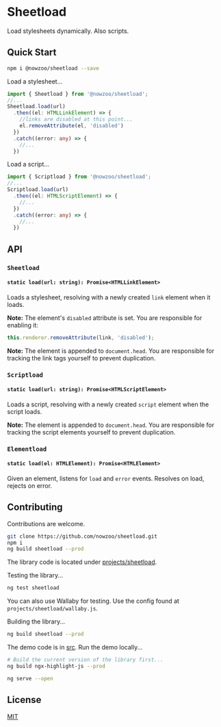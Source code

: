 # Sheetload

Load stylesheets dynamically. Also scripts.

## Quick Start

```bash
npm i @nowzoo/sheetload --save
```

Load a stylesheet...

```ts
import { Sheetload } from '@nowzoo/sheetload';
//...
Sheetload.load(url)
  .then((el: HTMLLinkElement) => {
    //links are disabled at this point...
    el.removeAttribute(el, 'disabled')
  })
  .catch((error: any) => {
    //...
  })
```

Load a script...

```ts
import { Scriptload } from '@nowzoo/sheetload';
//...
Scriptload.load(url)
  .then((el: HTMLScriptElement) => {
    //...
  })
  .catch((error: any) => {
    //...
  })
```


## API

### `Sheetload`

#### `static load(url: string): Promise<HTMLLinkElement>`
Loads a stylesheet, resolving with a newly created `link` element when it loads.

**Note:** The element's `disabled` attribute is set. You are responsible for enabling it:
```ts
this.renderer.removeAttribute(link, 'disabled');
```

**Note:** The element is appended to `document.head`. You are responsible for tracking the link tags yourself to prevent duplication.

### `Scriptload`

#### `static load(url: string): Promise<HTMLScriptElement>`
Loads a script, resolving with a newly created `script` element when the script loads.

**Note:** The element is appended to `document.head`. You are responsible for tracking the script elements yourself to prevent duplication.

### `Elementload`

#### `static load(el: HTMLElement): Promise<HTMLElement>`
Given an element, listens for `load` and `error` events. Resolves on load, rejects on error.


## Contributing

Contributions are welcome.

```bash
git clone https://github.com/nowzoo/sheetload.git
npm i
ng build sheetload --prod
```

The library code is located under [projects/sheetload](https://github.com/nowzoo/sheetload/tree/master/projects/sheetload).

Testing the library...

```bash
ng test sheetload
```

You can also use Wallaby for testing. Use the config found at `projects/sheetload/wallaby.js`.

Building the library...

```bash
ng build sheetload --prod
```

The demo code is in [src](https://github.com/nowzoo/ngx-highlight-js/tree/master/src). Run the demo locally...

```bash
# Build the current version of the library first...
ng build ngx-highlight-js --prod

ng serve --open
```





## License
[MIT](https://github.com/nowzoo/ngx-highlight-js/blob/master/LICENSE)
